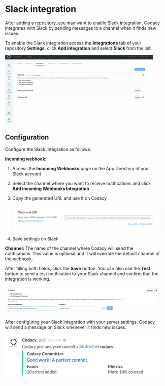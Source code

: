 # Slack integration

After adding a repository, you may want to enable Slack integration. Codacy integrates with Slack by sending messages to a channel when it finds new issues.

To enable the Slack integration access the **Integrations** tab of your repository **Settings**, click **Add integration** and select **Slack** from the list.

![Enabling Slack integration](images/slack-integration.gif)

## Configuration

Configure the Slack integration as follows:

**Incoming webhook:**

1.  Access the **Incoming Webhooks** page on the App Directory of your Slack account
2.  Select the channel where you want to receive notifications and click **Add Incoming Webhooks Integration**
3.  Copy the generated URL and use it on Codacy

    ![](images/slack-integration-webhook.png)

4.  Save settings on Slack

**Channel:** The name of the channel where Codacy will send the notifications. This value is optional and it will override the default channel of the webhook.

After filling both fields, click the **Save** button. You can also use the **Test** button to send a test notification to your Slack channel and confirm that the integration is working.

![Slack integration configuration](images/slack-integration-example.png)

After configuring your Slack integration with your server settings, Codacy will send a message on Slack whenever it finds new issues.

![Example Slack notification](images/slack-integration-notification.png)
